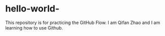 # hello-world-
This repository is for practicing the GitHub Flow.
I am Qifan Zhao and I am learning how to use Github.
